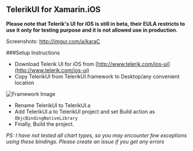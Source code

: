 TelerikUI for Xamarin.iOS
---

**Please note that Telerik's UI for iOS is still in beta, their EULA restricts to use it only for testing purpose and it is not allowed use in production.**


Screenshots: http://imgur.com/a/karaC

###Setup Instructions


- Download Telerik UI for iOS from [http://www.telerik.com/ios-ui](http://www.telerik.com/ios-ui)
- Copy TelerikUI from TelerikUI.framework to Desktop/any convenient location 

![Framework Image](http://i.imgur.com/y6PayHg.png)

- Rename TelerikUI to TelerikUI.a
- Add TelerikUI.a to TelerikUI project and set Build action as `ObjcBindingNativeLibrary`
- Finally, Build the project.

_PS: I have not tested all chart types, so you may encounter few exceptions using these bindings. Please create an issue if you get any errors_
